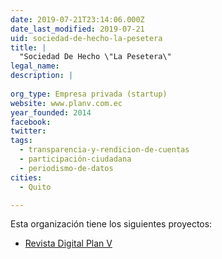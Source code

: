 ```yaml
---
date: 2019-07-21T23:14:06.000Z
date_last_modified: 2019-07-21
uid: sociedad-de-hecho-la-pesetera
title: |
  "Sociedad De Hecho \"La Pesetera\"
legal_name: 
description: |
  
org_type: Empresa privada (startup)
website: www.planv.com.ec
year_founded: 2014
facebook: 
twitter: 
tags:
  - transparencia-y-rendicion-de-cuentas
  - participación-ciudadana
  - periodismo-de-datos
cities: 
  - Quito

---
```


Esta organización tiene los siguientes proyectos:

- [Revista Digital Plan V](/proyectos/revista-digital-plan-v)
